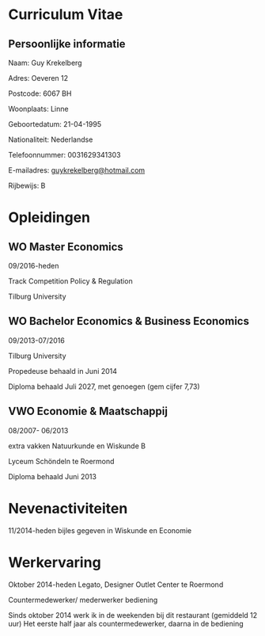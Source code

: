Curriculum Vitae
====
Persoonlijke informatie
----
Naam:           Guy Krekelberg

Adres:          Oeveren 12

Postcode:       6067 BH

Woonplaats:     Linne

Geboortedatum:  21-04-1995

Nationaliteit:  Nederlandse

Telefoonnummer: 0031629341303

E-mailadres:    guykrekelberg@hotmail.com

Rijbewijs:      B

Opleidingen
====   
WO Master Economics
---
09/2016-heden

Track Competition Policy & Regulation

Tilburg University

  
WO Bachelor Economics & Business Economics 
----
09/2013-07/2016

Tilburg University

Propedeuse behaald in Juni 2014

Diploma behaald Juli 2027, met genoegen (gem cijfer 7,73)

  
VWO Economie & Maatschappij
----
08/2007- 06/2013

extra vakken Natuurkunde en Wiskunde B

Lyceum Schöndeln te Roermond

Diploma behaald Juni 2013

Nevenactiviteiten
====
11/2014-heden bijles gegeven in Wiskunde en Economie

Werkervaring
====

Oktober 2014-heden Legato, Designer Outlet Center te Roermond

Countermedewerker/ mederwerker bediening 

Sinds oktober 2014 werk ik in de weekenden bij dit restaurant (gemiddeld 12 uur)
Het eerste half jaar als countermedewerker, daarna in de bediening 


